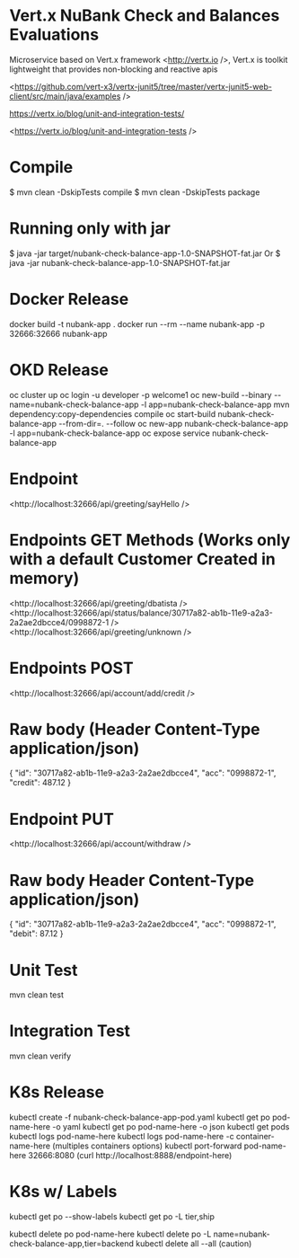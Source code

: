 # Vert.x NuBank Check and Balances Evaluations

Microservice based on Vert.x framework <http://vertx.io />, Vert.x is toolkit lightweight that provides
non-blocking and reactive apis

<https://github.com/vert-x3/vertx-junit5/tree/master/vertx-junit5-web-client/src/main/java/examples />

<https://vertx.io/blog/unit-and-integration-tests/>

<https://vertx.io/blog/unit-and-integration-tests />

# Compile

$ mvn clean -DskipTests compile
$ mvn clean -DskipTests package 

# Running only with jar 

$ java -jar target/nubank-check-balance-app-1.0-SNAPSHOT-fat.jar
Or
$ java -jar nubank-check-balance-app-1.0-SNAPSHOT-fat.jar

# Docker Release
docker build -t nubank-app .
docker run --rm --name nubank-app -p 32666:32666 nubank-app

# OKD Release
oc cluster up
oc login -u developer -p welcome1
oc new-build --binary --name=nubank-check-balance-app -l app=nubank-check-balance-app
mvn dependency:copy-dependencies compile
oc start-build nubank-check-balance-app --from-dir=. --follow
oc new-app nubank-check-balance-app -l app=nubank-check-balance-app
oc expose service nubank-check-balance-app

# Endpoint 
<http://localhost:32666/api/greeting/sayHello />

# Endpoints GET Methods (Works only with a default Customer Created in memory)

<http://localhost:32666/api/greeting/dbatista />
<http://localhost:32666/api/status/balance/30717a82-ab1b-11e9-a2a3-2a2ae2dbcce4/0998872-1 />
<http://localhost:32666/api/greeting/unknown />

# Endpoints POST
<http://localhost:32666/api/account/add/credit />

# Raw body (Header Content-Type application/json)
{
	"id": "30717a82-ab1b-11e9-a2a3-2a2ae2dbcce4",
	"acc": "0998872-1",
	"credit": 487.12
}

# Endpoint PUT

<http://localhost:32666/api/account/withdraw />

# Raw body Header Content-Type application/json)

{
	"id": "30717a82-ab1b-11e9-a2a3-2a2ae2dbcce4",
	"acc": "0998872-1",
	"debit": 87.12
}

# Unit Test

mvn clean test

# Integration Test

mvn clean verify

# K8s Release

kubectl create -f nubank-check-balance-app-pod.yaml
kubectl get po pod-name-here -o yaml
kubectl get po pod-name-here -o json
kubectl get pods
kubectl logs pod-name-here
kubectl logs pod-name-here -c container-name-here (multiples containers options)
kubectl port-forward pod-name-here 32666:8080 (curl http://localhost:8888/endpoint-here)

# K8s w/ Labels

kubectl get po --show-labels
kubectl get po -L tier,ship

kubectl delete po pod-name-here
kubectl delete po -L name=nubank-check-balance-app,tier=backend
kubectl delete all --all (caution)